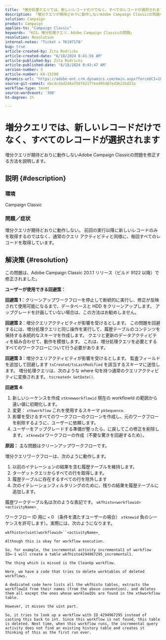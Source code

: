 ```yaml
---
title: 「増分処理クエリでは、新しいレコードだけでなく、すべてのレコードが選択されます」
description: 「増分クエリが期待どおりに動作しないAdobe Campaign Classicの問題を修正する方法を説明します。」
solution: Campaign
product: Campaign
applies-to: "Campaign Classic"
keywords: 「KCS，増分処理クエリ，Adobe Campaign Classicの問題」
resolution: Resolution
internal-notes: "Ticket = TK197178"
bug: true
article-created-by: Zita Rodricks
article-created-date: "6/18/2024 8:41:56 AM"
article-published-by: Zita Rodricks
article-published-date: "6/18/2024 8:43:47 AM"
version-number: 5
article-number: KA-15190
dynamics-url: "https://adobe-ent.crm.dynamics.com/main.aspx?forceUCI=1&pagetype=entityrecord&etn=knowledgearticle&id=bc610d9d-4e2d-ef11-840a-002248084fbb"
source-git-commit: ebcdcdad2d4a750742177ee495d87ed3622bd23a
workflow-type: tm+mt
source-wordcount: '398'
ht-degree: 1%

---
```


# 増分クエリでは、新しいレコードだけでなく、すべてのレコードが選択されます


増分クエリが期待どおりに動作しないAdobe Campaign Classicの問題を修正する方法を説明します。

## 説明 {#description}


### <b>環境</b>

Campaign Classic



### <b>問題／症状</b>

増分クエリが期待どおりに動作しない。 前回の実行以降に新しいレコードのみを取得するのではなく、通常のクエリ アクティビティと同様に、毎回すべてのレコードを取得しています。


## 解決策 {#resolution}


この問題は、Adobe Campaign Classic 20.1.1 リリース（ビルド 9122 以降）で修正されました。

<b>ユーザーが使用できる回避策：</b>

<b>回避策 1</b>：クリーンアップワークフローを停止して断続的に実行し、修正が反映されて使用可能になるまで、データベースと HDD をクリーンアップします。 アップグレードを計画していない場合は、この方法はお勧めしません。

<b>回避策 2</b>：増分クエリアクティビティが影響を受けるとします。 この問題を回避するには、増分処理クエリと同じ操作を実行して、履歴テーブルのコンテンツを保持する永続的なスキーマを作成します。 クエリと更新のデータアクティビティを組み合わせて、動作を模倣します。 これは、増分処理クエリを必要とするすべてのワークフローについて行う必要があります。

<b>回避策 3</b>：増分クエリアクティビティが影響を受けるとします。 監査フィールドを追加して回避します `tsCreated/tsLastModified` を該当するスキーマに送信します。 増分処理クエリは、次のような where 句を持つ通常のクエリアクティビティに変換されます。 `tscreated< GetDate()`.

<b>回避策 4</b>:

1. 新しいシーケンスを作成 `xtknewworkflowid` 現在の workflowId の範囲から遠い値に初期化します。
2. 変更： `xtkworkflow` これを使用するスキーマ `pkSequence`.
3. 影響を受けるすべてのワークフローのクローンを作成し、元のワークフローを削除するように、ユーザーに依頼します。
4. ユーザーをアップグレードする準備が整ったら、に戻してこの修正を削除します。 `xtknewId` ワークフローの作成（不要な驚きを回避するため）。

<b>原因：</b>
主な問題はクリーンアップワークフローです。

増分クエリワークフローは、次のように動作します。

1. 以前のイテレーションの結果を含む履歴テーブルを維持します。
2. ターゲットクエリからすべての行を取得します。
3. 履歴テーブルに存在するすべての行を除外します
4. 次のイテレーションフィルタリングのために、残りの結果を履歴テーブルに追加します。


履歴ワークテーブル名は次のような表記です。
`wkfhisto<workflowid>` `<activityName>_`

ワークフロー ID 用に `<`  0 （条件を満たすユーザーの場合） `xtknewid` 負のシーケンスを許可します）。実際には、次のようになります。

`wkfhisto<(uint)workflowid>``<activityName>_`

`Although this is okay for workflow execution.`

`So, for example, the incremental activity incremental1 of workflow ID=-1 will create a table wkfhisto4294967295_incremental1.`

`The thing which is missed is the CleanUp workflow.`

`Here, we have a code that tries to delete worktables of deleted workflows.`

`A dedicated code here lists all the wkfhisto tables, extracts the workflowId from their names (from the above convention), and deletes them all except the ones whose worklowIDs are found in the xtkworkflow table.`

`However, it misses the uint part.`

`So, it tries to look up a workflow with ID 4294967295 instead of casting this back to int. Since this workflow is not found, this table is deleted. Next time, when this workflow runs, the incremental query activity does not find an existing history table and creates it thinking of this as the first run ever.`
